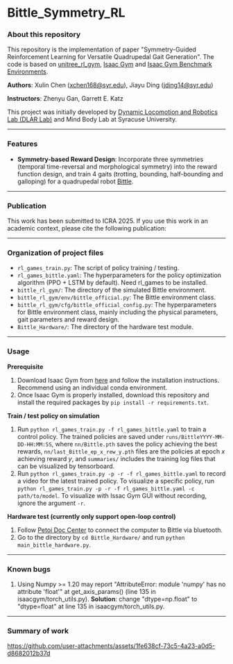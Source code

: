 # Bittle_Symmetry_RL

### About this repository

This repository is the implementation of paper "Symmetry-Guided Reinforcement Learning for Versatile Quadrupedal Gait Generation". The code is based on [unitree_rl_gym](https://support.unitree.com/home/zh/developer/rl_example), [Isaac Gym](https://developer.nvidia.com/isaac-gym) and [Isaac Gym Benchmark Environments](https://github.com/NVIDIA-Omniverse/IsaacGymEnvs).

**Authors**: Xulin Chen (<xchen168@syr.edu>), Jiayu Ding (<jding14@syr.edu>)

**Instructors**: Zhenyu Gan, Garrett E. Katz


This project was initially developed by [Dynamic Locomotion and Robotics Lab (DLAR Lab)](https://dlarlab.syr.edu/) and Mind Body Lab at Syracuse University.

_____

### Features
- **Symmetry-based Reward Design**: Incorporate three symmetries (temporal time-reversal and morphological symmetry) into the reward function design, and train 4 gaits (trotting, bounding, half-bounding and galloping) for a quadrupedal robot [Bittle](https://www.petoi.com/pages/bittle-smart-robot-dog-model-overview).

_____


### Publication
This work has been submitted to ICRA 2025. If you use this work in an academic context, please cite the following publication: 

_____



### Organization of project files
- `rl_games_train.py`: The script of policy training / testing.
- `rl_games_bittle.yaml`: The hyperparameters for the policy optimization algorithm (PPO + LSTM by default). Need rl_games to be installed.
- `bittle_rl_gym/`: The directory of the simulated Bittle environment.
- `bittle_rl_gym/env/bittle_official.py`: The Bittle environment class.
- `bittle_rl_gym/cfg/bittle_official_config.py`: The hyperparameters for Bittle environment class, mainly including the physical parameters, gait parameters and reward design.
- `Bittle_Hardware/`: The directory of the hardware test module.

_____



### Usage

**Prerequisite**
1. Download Isaac Gym from [here](https://developer.nvidia.com/isaac-gym) and follow the installation instructions. Recommend using an individual conda environment. 
2. Once Isaac Gym is properly installed, download this repository and install the required packages by `pip install -r requirements.txt`.

**Train / test policy on simulation**
1. Run `python rl_games_train.py -f rl_games_bittle.yaml` to train a control policy. The trained policies are saved under `runs/BittleYYYY-MM-DD-HH:MM:SS`, where `nn/Bittle.pth` saves the policy achieving the best rewards, `nn/last_Bittle_ep_x_rew_y.pth` files are the policies at epoch $x$ achieving reward $y$, and `summaries/` includes the training log files that can be visualized by tensorboard. 
2. Run `python rl_games_train.py -p -r -f rl_games_bittle.yaml` to record a video for the latest trained policy. To visualize a specific policy, run `python rl_games_train.py -p -r -f rl_games_bittle.yaml -c path/to/model`. To visualize with Issac Gym GUI without recording, ignore the argument `-r`.

**Hardware test (currently only support open-loop control)**
1. Follow [Petoi Doc Center](https://docs.petoi.com/bluetooth-connection) to connect the computer to Bittle via bluetooth.
2. Go to the directory by `cd Bittle_Hardware/` and run `python main_bittle_hardware.py`.

_____



### Known bugs
1. Using Numpy >= 1.20 may report "AttributeError: module 'numpy' has no attribute 'float'" at get_axis_params() (line 135 in isaacgym/torch_utils.py). **Solution**: change "dtype=np.float" to "dtype=float" at line 135 in isaacgym/torch_utils.py.

_____

### Summary of work


https://github.com/user-attachments/assets/1fe638cf-73c5-4a23-a0d5-d8682012b37d

